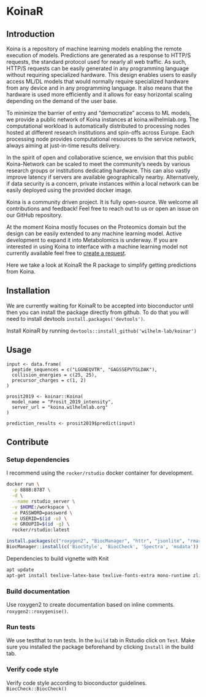 # KoinaR

## Introduction
Koina is a repository of machine learning models enabling the remote execution of models. Predictions are generated as a response to HTTP/S requests, the standard protocol used for nearly all web traffic. As such, HTTP/S requests can be easily generated in any programming language without requiring specialized hardware. This design enables users to easily access ML/DL models that would normally require specialized hardware from any device and in any programming language. It also means that the hardware is used more efficiently and it allows for easy horizontal scaling depending on the demand of the user base.

To minimize the barrier of entry and “democratize” access to ML models, we provide a public network of Koina instances at koina.wilhelmlab.org. The computational workload is automatically distributed to processing nodes hosted at different research institutions and spin-offs across Europe. Each processing node provides computational resources to the service network, always aiming at just-in-time results delivery.

In the spirit of open and collaborative science, we envision that this public Koina-Network can be scaled to meet the community’s needs by various research groups or institutions dedicating hardware. This can also vastly improve latency if servers are available geographically nearby. Alternatively, if data security is a concern, private instances within a local network can be easily deployed using the provided docker image.

Koina is a community driven project. It is fully open-source. We welcome all contributions and feedback! Feel free to reach out to us or open an issue on our GitHub repository.

At the moment Koina mostly focuses on the Proteomics domain but the design can be easily extended to any machine learning model. Active development to expand it into Metabolomics is underway. If you are interested in using Koina to interface with a machine learning model not currently available feel free to [create a request](https://github.com/wilhelm-lab/koina/issues).

Here we take a look at KoinaR the R package to simplify getting predictions from Koina. 

## Installation

We are currently waiting for KoinaR to be accepted into bioconductor until then you can install the package directly from github.
To do that you will need to install devtools `install.packages('devtools')`.

Install KoinaR by running `devtools::install_github('wilhelm-lab/koinar')`

## Usage

```
input <- data.frame(
  peptide_sequences = c("LGGNEQVTR", "GAGSSEPVTGLDAK"),
  collision_energies = c(25, 25),
  precursor_charges = c(1, 2)
)

prosit2019 <- koinar::Koina(
  model_name = "Prosit_2019_intensity",
  server_url = "koina.wilhelmlab.org"
)

prediction_results <- prosit2019$predict(input)
```

## Contribute
### Setup dependencies
I recommend using the `rocker/rstudio` docker container for development.

```bash
docker run \
  -p 8888:8787 \
  -d \
  --name rstudio_server \
  -v $HOME:/workspace \
  -e PASSWORD=password \
  -e USERID=$(id -u) \
  -e GROUPID=$(id -g) \
  rocker/rstudio:latest
```

```R
install.packages(c("roxygen2", "BiocManager", "httr", "jsonlite", "rmarkdown", "testthat", "pdflatex", "protViz", "OrgMassSpecR"))
BiocManager::install(c('BiocStyle', 'BiocCheck', 'Spectra', 'msdata'))
```

Dependencies to build vignette with Knit
```bash
apt update
apt-get install texlive-latex-base texlive-fonts-extra mono-runtime zlib1g-dev libnetcdf19
```

### Build documentation
Use roxygen2 to create documentation based on inline comments. 
`roxygen2::roxygenise()`.

### Run tests
We use testthat to run tests. In the `build` tab in Rstudio click on `Test`. 
Make sure you installed the package beforehand by clicking `Install` in the build tab.

### Verify code style
Verify code style according to bioconductor guidelines.
`BiocCheck::BiocCheck()`
